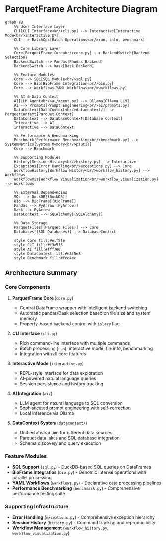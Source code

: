 # ParquetFrame Architecture Diagram

```mermaid
graph TB
    %% User Interface Layer
    CLI[CLI Interface<br/>cli.py] --> Interactive[Interactive Mode<br/>interactive.py]
    CLI --> BatchOps[Batch Operations<br/>run, info, benchmark]

    %% Core Library Layer
    Core[ParquetFrame Core<br/>core.py] --> BackendSwitch{Backend Selection}
    BackendSwitch --> Pandas[Pandas Backend]
    BackendSwitch --> Dask[Dask Backend]

    %% Feature Modules
    Core --> SQL[SQL Module<br/>sql.py]
    Core --> Bio[BioFrame Integration<br/>bio.py]
    Core --> Workflows[YAML Workflows<br/>workflows.py]

    %% AI & Data Context
    AI[LLM Agent<br/>ai/agent.py] --> Ollama[Ollama LLM]
    AI --> Prompts[Prompt Engineering<br/>ai/prompts.py]
    DataContext[DataContext<br/>datacontext/] --> ParquetContext[Parquet Context]
    DataContext --> DatabaseContext[Database Context]
    Interactive --> AI
    Interactive --> DataContext

    %% Performance & Benchmarking
    Benchmark[Performance Benchmarking<br/>benchmark.py] --> SystemMetrics[System Memory<br/>psutil]
    Core --> Benchmark

    %% Supporting Modules
    History[Session History<br/>history.py] --> Interactive
    Exceptions[Error Handling<br/>exceptions.py] --> Core
    WorkflowHistory[Workflow History<br/>workflow_history.py] --> Workflows
    WorkflowViz[Workflow Visualization<br/>workflow_visualization.py] --> Workflows

    %% External Dependencies
    SQL --> DuckDB[(DuckDB)]
    Bio --> BioFrame[(BioFrame)]
    Pandas --> PyArrow[(PyArrow)]
    Dask --> PyArrow
    DataContext --> SQLAlchemy[(SQLAlchemy)]

    %% Data Storage
    ParquetFiles[(Parquet Files)] --> Core
    Databases[(SQL Databases)] --> DatabaseContext

    style Core fill:#e1f5fe
    style CLI fill:#f3e5f5
    style AI fill:#fff3e0
    style DataContext fill:#e8f5e8
    style Benchmark fill:#fce4ec
```

## Architecture Summary

### Core Components

1. **ParquetFrame Core** (`core.py`)
   - Central DataFrame wrapper with intelligent backend switching
   - Automatic pandas/Dask selection based on file size and system memory
   - Property-based backend control with `islazy` flag

2. **CLI Interface** (`cli.py`)
   - Rich command-line interface with multiple commands
   - Batch processing (`run`), interactive mode, file info, benchmarking
   - Integration with all core features

3. **Interactive Mode** (`interactive.py`)
   - REPL-style interface for data exploration
   - AI-powered natural language queries
   - Session persistence and history tracking

4. **AI Integration** (`ai/`)
   - LLM agent for natural language to SQL conversion
   - Sophisticated prompt engineering with self-correction
   - Local inference via Ollama

5. **DataContext System** (`datacontext/`)
   - Unified abstraction for different data sources
   - Parquet data lakes and SQL database integration
   - Schema discovery and query execution

### Feature Modules

- **SQL Support** (`sql.py`) - DuckDB-based SQL queries on DataFrames
- **BioFrame Integration** (`bio.py`) - Genomic interval operations with parallel processing
- **YAML Workflows** (`workflows.py`) - Declarative data processing pipelines
- **Performance Benchmarking** (`benchmark.py`) - Comprehensive performance testing suite

### Supporting Infrastructure

- **Error Handling** (`exceptions.py`) - Comprehensive exception hierarchy
- **Session History** (`history.py`) - Command tracking and reproducibility
- **Workflow Management** (`workflow_history.py`, `workflow_visualization.py`)

